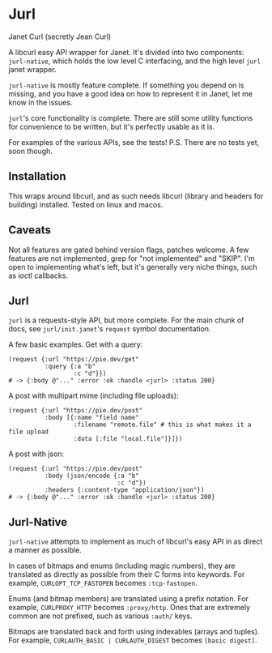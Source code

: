 # Jurl
Janet Curl (secretly Jean Curl)

A libcurl easy API wrapper for Janet.
It's divided into two components: `jurl-native`, which holds the low level C interfacing, and the high level `jurl` janet wrapper.

`jurl-native` is mostly feature complete.
If something you depend on is missing, and you have a good idea on how to represent it in Janet, let me know in the issues.

`jurl`'s core functionality is complete.
There are still some utility functions for convenience to be written, but it's perfectly usable as it is.

For examples of the various APIs, see the tests!
P.S. There are no tests yet, soon though.

## Installation
This wraps around libcurl, and as such needs libcurl (library and headers for building) installed.
Tested on linux and macos.

## Caveats
Not all features are gated behind version flags, patches welcome.
A few features are not implemented, grep for "not implemented" and "SKIP".
I'm open to implementing what's left, but it's generally very niche things, such as ioctl callbacks.

## Jurl
`jurl` is a requests-style API, but more complete.
For the main chunk of docs, see `jurl/init.janet`'s `request` symbol documentation.

A few basic examples.
Get with a query:
```janet
(request {:url "https://pie.dev/get"
          :query {:a "b"
		          :c "d"}})
# -> {:body @"..." :error :ok :handle <jurl> :status 200}
```

A post with multipart mime (including file uploads):
```janet
(request {:url "https://pie.dev/post"
          :body [{:name "field name"
		          :filename "remote.file" # this is what makes it a file upload
				  :data [:file "local.file"]}]})
```

A post with json:
```janet
(request {:url "https://pie.dev/post"
          :body (json/encode {:a "b"
		                      :c "d"})
		  :headers {:content-type "application/json"})
# -> {:body @"..." :error :ok :handle <jurl> :status 200}
```

## Jurl-Native
`jurl-native` attempts to implement as much of libcurl's easy API in as direct a manner as possible.

In cases of bitmaps and enums (including magic numbers), they are translated as directly as possible from their C forms into keywords.
For example, `CURLOPT_TCP_FASTOPEN` becomes `:tcp-fastopen`.

Enums (and bitmap members) are translated using a prefix notation.
For example, `CURLPROXY_HTTP` becomes `:proxy/http`.
Ones that are extremely common are not prefixed, such as various `:auth/` keys.

Bitmaps are translated back and forth using indexables (arrays and tuples).
For example, `CURLAUTH_BASIC | CURLAUTH_DIGEST` becomes `[basic digest]`.
